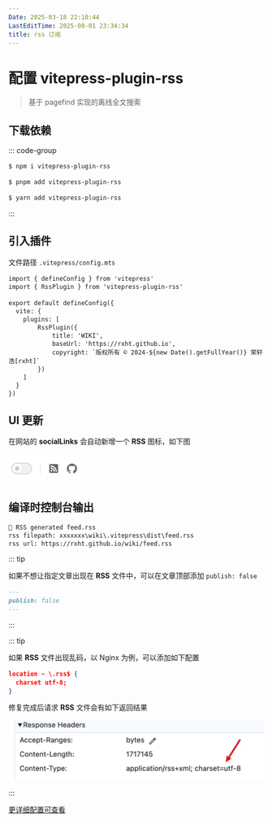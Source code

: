 ```yaml
---
Date: 2025-03-18 22:10:44
LastEditTime: 2025-08-01 23:34:34
title: rss 订阅
---
```


# 配置 vitepress-plugin-rss

> 基于 pagefind 实现的离线全文搜索

## 下载依赖

::: code-group

```sh [npm]
$ npm i vitepress-plugin-rss
```

```sh [pnpm]
$ pnpm add vitepress-plugin-rss
```

```sh [yarn]
$ yarn add vitepress-plugin-rss
```

:::

## 引入插件

文件路径 `.vitepress/config.mts`

```typescript{2,7-11} [.vitepress/config.mts]
import { defineConfig } from 'vitepress'
import { RssPlugin } from 'vitepress-plugin-rss'

export default defineConfig({
  vite: {
    plugins: [
        RssPlugin({
            title: 'WIKI',
            baseUrl: 'https://rxht.github.io',
            copyright: `版权所有 © 2024-${new Date().getFullYear()} 荣轩浩[rxht]`
        })
    ]
  }
})
```

## UI 更新

在网站的 <b>socialLinks</b> 会自动新增一个 <b>RSS</b> 图标，如下图

![rss](./assets/rss.webp)

## 编译时控制台输出

```sh:no-line-numbers
🎉 RSS generated feed.rss
rss filepath: xxxxxxx\wiki\.vitepress\dist\feed.rss
rss url: https://rxht.github.io/wiki/feed.rss
```

::: tip

如果不想让指定文章出现在 <b>RSS</b> 文件中，可以在文章顶部添加 `publish: false`

```md
---
publish: false
---
```

:::

::: tip

如果 <b>RSS</b> 文件出现乱码，以 Nginx 为例，可以添加如下配置

```json
location ~ \.rss$ {
  charset utf-8;
}
```

修复完成后请求 <b>RSS</b> 文件会有如下返回结果

![rss](./assets/rss-tip.webp)

:::

[更详细配置可查看](https://www.npmjs.com/package/vitepress-plugin-rss)
